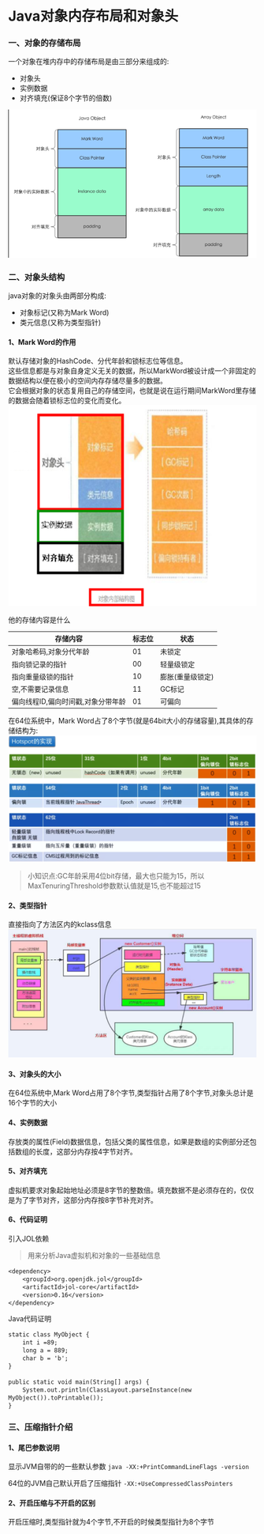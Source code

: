 # Java对象内存布局和对象头

### 一、对象的存储布局

一个对象在堆内存中的存储布局是由三部分来组成的:

* 对象头
* 实例数据
* 对齐填充(保证8个字节的倍数)

![img.png](images/ClassLayout-01.png)

### 二、对象头结构

java对象的对象头由两部分构成:

* 对象标记(又称为Mark Word)
* 类元信息(又称为类型指针)

#### 1、Mark Word的作用

默认存储对象的HashCode、分代年龄和锁标志位等信息。  
这些信息都是与对象自身定义无关的数据，所以MarkWord被设计成一个非固定的数据结构以便在极小的空间内存存储尽量多的数据。  
它会根据对象的状态复用自己的存储空间，也就是说在运行期间MarkWord里存储的数据会随着锁标志位的变化而变化。  
![img_1.png](images/ClassLayout-02.png)

他的存储内容是什么

| 存储内容                | 标志位 | 状态        |
|---------------------|-----|-----------|
| 对象哈希码,对象分代年龄        | 01  | 未锁定       |
| 指向锁记录的指针            | 00  | 轻量级锁定     |
| 指向重量级锁的指针           | 10  | 膨胀(重量级锁定) |
| 空,不需要记录信息           | 11  | GC标记      |
| 偏向线程ID,偏向时间戳,对象分带年龄 | 01  | 可偏向       |

在64位系统中，Mark Word占了8个字节(就是64bit大小的存储容量),其具体的存储结构为:  
![img_2.png](images/ClassLayout-03.png)

> 小知识点:GC年龄采用4位bit存储，最大也只能为15，所以MaxTenuringThreshold参数默认值就是15,也不能超过15

#### 2、类型指针

直接指向了方法区内的kclass信息  
![img_3.png](images/ClassLayout-04.png)

#### 3、对象头的大小

在64位系统中,Mark Word占用了8个字节,类型指针占用了8个字节,对象头总计是16个字节的大小

#### 4、实例数据

存放类的属性(Field)数据信息，包括父类的属性信息，如果是数组的实例部分还包括数组的长度，这部分内存按4字节对齐。

#### 5、对齐填充

虚拟机要求对象起始地址必须是8字节的整数倍。填充数据不是必须存在的，仅仅是为了字节对齐，这部分内存按8字节补充对齐。

#### 6、代码证明

引入JOL依赖

> 用来分析Java虚拟机和对象的一些基础信息

```
<dependency>
    <groupId>org.openjdk.jol</groupId>
    <artifactId>jol-core</artifactId>
    <version>0.16</version>
</dependency>
```

Java代码证明

```
static class MyObject {
    int i =89;
    long a = 889;
    char b = 'b';
}

public static void main(String[] args) {
    System.out.println(ClassLayout.parseInstance(new MyObject()).toPrintable());
}
```

### 三、压缩指针介绍

#### 1、尾巴参数说明

显示JVM自带的的一些默认参数 `java -XX:+PrintCommandLineFlags -version`

64位的JVM自己默认开启了压缩指针 `-XX:+UseCompressedClassPointers`

#### 2、开启压缩与不开启的区别

开启压缩时,类型指针就为4个字节,不开启的时候类型指针为8个字节
